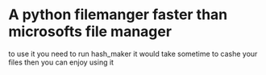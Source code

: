 # A python filemanger faster than microsofts file manager

to use it you need to run hash_maker it would take sometime to cashe your files 
then you can enjoy using it 
